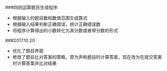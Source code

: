 ###四则运算题目生成程序
 - 根据输入的题目数和数值范围生成算式
 - 根据输入结果判断正确错误，统计正确错误数
 - 将程序计算得出的小数转化为真分数或者带分数的形式
 
###2017.10.20
 - 优化了题目界面
 - 修改了题目比对答案的策略，原为声称题目时计算答案，现在改为在提交答案时计算答案并比对结果